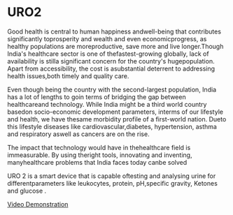 # URO2
Good health is central to human happiness andwell-being that contributes significantly toprosperity and wealth and even economicprogress, as healthy populations are moreproductive, save more and live longer.Though India's healthcare sector is one of thefastest-growing globally, lack of availability is stilla significant concern for the country's hugepopulation. Apart from accessibility, the cost is asubstantial deterrent to addressing health issues,both timely and quality care.

Even though being the country with the second-largest population, India has a lot of lengths to goin terms of bridging the gap between healthcareand technology.
While India might be a third world country basedon socio-economic development parameters, interms of our lifestyle and health, we have thesame morbidity profile of a first-world nation. Dueto this lifestyle diseases like cardiovascular,diabetes, hypertension, asthma and respiratory aswell as cancers are on the rise.

The impact that technology would have in thehealthcare field is immeasurable. By using theright tools, innovating and inventing, manyhealthcare problems that India faces today canbe solved

URO 2 is a smart device that is capable oftesting and analysing urine for differentparameters like leukocytes, protein, pH,specific gravity, Ketones and glucose .

 [Video Demonstration](https://www.youtube.com/watch?v=3R5WGcD9af0&ab_channel=ArjunPS) 
 
 

